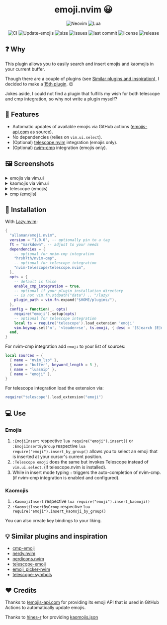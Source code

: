 <h1 align="center">emoji.nvim 😀</h1>

<div align="center">
  <p>
    <img src="https://img.shields.io/badge/NeoVim-%2357A143.svg?&style=for-the-badge&logo=neovim&logoColor=white" alt="Neovim"/>
    <img src="https://img.shields.io/badge/lua-%232C2D72.svg?style=for-the-badge&logo=lua&logoColor=white" alt="Lua"/>
  </p>
</div>
<div align="center">
  <p>
    <img src="https://github.com/Allaman/emoji.nvim/actions/workflows/ci.yml/badge.svg" alt="CI"/>
    <img src="https://github.com/Allaman/emoji.nvim/actions/workflows/update-emojis.yml/badge.svg" alt="Update-emojis"/>
    <img src="https://img.shields.io/github/repo-size/Allaman/emoji.nvim" alt="size"/>
    <img src="https://img.shields.io/github/issues/Allaman/emoji.nvim.svg" alt="issues"/>
    <img src="https://img.shields.io/github/last-commit/Allaman/emoji.nvim" alt="last commit"/>
    <img src="https://img.shields.io/github/license/Allaman/emoji.nvim" alt="license"/>
    <img src="https://img.shields.io/github/v/release/Allaman/emoji.nvim?sort=semver" alt="release"/>
  </p>
</div>

## ❓ Why

This plugin allows you to easily search and insert emojis and kaomojis in your current buffer.

Though there are a couple of plugins (see [Similar plugins and inspiration](#similar-plugins-and-inspiration)), I decided to make a [15th plugin](https://xkcd.com/927/). 😉

Jokes aside, I could not find a plugin that fulfills my wish for both telescope and cmp integration, so why not write a plugin myself?

## 💫 Features

- Automatic updates of available emojis via GitHub actions ([emojis-api.com](https://emoji-api.com/) as source).
- No dependencies (relies on `vim.ui.select`).
- (Optional) [telescope.nvim](https://github.com/nvim-telescope/telescope.nvim) integration (emojis only).
- (Optional) [nvim-cmp](https://github.com/hrsh7th/nvim-cmp) integration (emojis only).

## 🖼️ Screenshots

<details>
<summary>emojis via vim.ui</summary

[![ui.png](https://s9.gifyu.com/images/SFndT.png)](https://gifyu.com/image/SFndT)

Please note that I use [dressing.nvim](https://github.com/stevearc/dressing.nvim) so your UI might look different!

</details>

<details>
<summary>kaomojis via vim.ui</summary

[![kaomojis.png](https://s9.gifyu.com/images/SUNSK.png)](https://gifyu.com/image/SUNSK)

Please note that I use [dressing.nvim](https://github.com/stevearc/dressing.nvim) so your UI might look different!

</details>

<details>
<summary>telescope (emojis)</summary

[![telescope.png](https://s9.gifyu.com/images/SFndw.png)](https://gifyu.com/image/SFndw)

</details>

<details>
<summary>cmp (emojis)</summary

[![cmp.png](https://s9.gifyu.com/images/SFnd3.png)](https://gifyu.com/image/SFnd3)

</details>

## 🔧 Installation

With [Lazy.nvim](https://github.com/folke/lazy.nvim):

```lua
{
  "allaman/emoji.nvim",
  version = "1.0.0", -- optionally pin to a tag
  ft = "markdown", -- adjust to your needs
  dependencies = {
    -- optional for nvim-cmp integration
    "hrsh7th/nvim-cmp",
    -- optional for telescope integration
    "nvim-telescope/telescope.nvim",
  },
  opts = {
    -- default is false
    enable_cmp_integration = true,
    -- optional if your plugin installation directory
    -- is not vim.fn.stdpath("data") .. "/lazy/
    plugin_path = vim.fn.expand("$HOME/plugins/"),
  },
  config = function(_, opts)
    require("emoji").setup(opts)
    -- optional for telescope integration
    local ts = require('telescope').load_extension 'emoji'
    vim.keymap.set('n', '<leader>se', ts.emoji, { desc = '[S]earch [E]moji' })
  end,
}
```

For nvim-cmp integration add `emoji` to your list of sources:

```lua
local sources = {
  { name = "nvim_lsp" },
  { name = "buffer", keyword_length = 5 },
  { name = "luasnip" },
  { name = "emoji" },
}
```

For telescope integration load the extension via:

```lua
require("telescope").load_extension("emoji")
```

## 💻 Use

### Emojis

1. `:EmojiInsert` respective `lua require("emoji").insert()` or `:EmojiInsertByGroup` respective `lua require("emoji").insert_by_group()` allows you to select an emoji that is inserted at your cursor's current position.
2. `:Telescope emoji` does the same but invokes Telescope instead of `vim.ui.select`. (if telescope.nvim is installed).
3. While in insert mode typing `:` triggers the auto-completion of nvim-cmp. (if nvim-cmp integration is enabled and configured).

### Kaomojis

1. `:KaomojiInsert` respective `lua require("emoji").insert_kaomoji()`
2. `:KaomojiInsertByGroup` respective `lua require("emoji").insert_kaomoji_by_group()`

You can also create key bindings to your liking.

## 💡 Similar plugins and inspiration

- [cmp-emoji](https://github.com/hrsh7th/cmp-emoji)
- [nerdy.nvim](https://github.com/2KAbhishek/nerdy.nvim)
- [nerdicons.nvim](https://github.com/nvimdev/nerdicons.nvim)
- [telescope-emoji](https://github.com/xiyaowong/telescope-emoji.nvim)
- [emoji_picker-nvim](https://github.com/WilsonOh/emoji_picker-nvim)
- [telescope-symbols](https://github.com/nvim-telescope/telescope-symbols.nvim)

## ♥️ Credits

Thanks to ([emojis-api.com](https://emoji-api.com/) for providing its emoji API that is used in GitHub Actions to automatically update emojis.

Thanks to [hines-r](https://github.com/hines-r) for providing [kaomojis.json](https://github.com/hines-r/kaomoji-api/blob/master/src/kaomoji.json)
